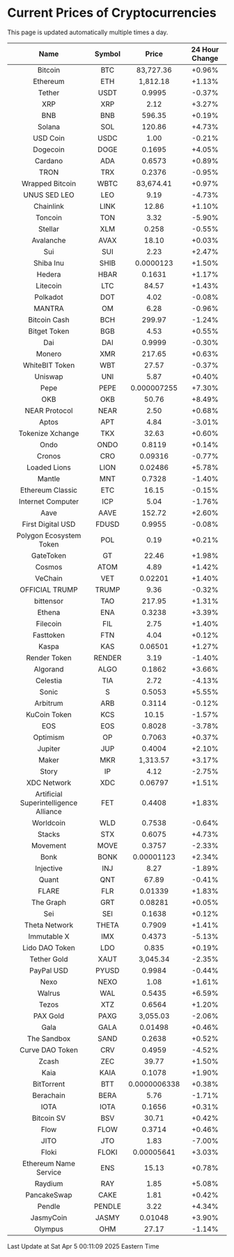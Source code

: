 # Current Prices of Cryptocurrencies
This page is updated automatically multiple times a day.

| Name | Symbol | Price | 24 Hour Change |
| :---: |:---:| :---: | :---: |
| Bitcoin | BTC | 83,727.36 | +0.96% |
| Ethereum | ETH | 1,812.18 | +1.13% |
| Tether | USDT | 0.9995 | -0.37% |
| XRP | XRP | 2.12 | +3.27% |
| BNB | BNB | 596.35 | +0.19% |
| Solana | SOL | 120.86 | +4.73% |
| USD Coin | USDC | 1.00 | -0.21% |
| Dogecoin | DOGE | 0.1695 | +4.05% |
| Cardano | ADA | 0.6573 | +0.89% |
| TRON | TRX | 0.2376 | -0.95% |
| Wrapped Bitcoin | WBTC | 83,674.41 | +0.97% |
| UNUS SED LEO | LEO | 9.19 | -4.73% |
| Chainlink | LINK | 12.86 | +1.10% |
| Toncoin | TON | 3.32 | -5.90% |
| Stellar | XLM | 0.258 | -0.55% |
| Avalanche | AVAX | 18.10 | +0.03% |
| Sui | SUI | 2.23 | +2.47% |
| Shiba Inu | SHIB | 0.0000123 | +1.50% |
| Hedera | HBAR | 0.1631 | +1.17% |
| Litecoin | LTC | 84.57 | +1.43% |
| Polkadot | DOT | 4.02 | -0.08% |
| MANTRA | OM | 6.28 | -0.96% |
| Bitcoin Cash | BCH | 299.97 | -1.24% |
| Bitget Token | BGB | 4.53 | +0.55% |
| Dai | DAI | 0.9999 | -0.30% |
| Monero | XMR | 217.65 | +0.63% |
| WhiteBIT Token | WBT | 27.57 | -0.37% |
| Uniswap | UNI | 5.87 | +0.40% |
| Pepe | PEPE | 0.000007255 | +7.30% |
| OKB | OKB | 50.76 | +8.49% |
| NEAR Protocol | NEAR | 2.50 | +0.68% |
| Aptos | APT | 4.84 | -3.01% |
| Tokenize Xchange | TKX | 32.63 | +0.60% |
| Ondo | ONDO | 0.8119 | +0.14% |
| Cronos | CRO | 0.09316 | -0.77% |
| Loaded Lions | LION | 0.02486 | +5.78% |
| Mantle | MNT | 0.7328 | -1.40% |
| Ethereum Classic | ETC | 16.15 | -0.15% |
| Internet Computer | ICP | 5.04 | -1.76% |
| Aave | AAVE | 152.72 | +2.60% |
| First Digital USD | FDUSD | 0.9955 | -0.08% |
| Polygon Ecosystem Token | POL | 0.19 | +0.21% |
| GateToken | GT | 22.46 | +1.98% |
| Cosmos | ATOM | 4.89 | +1.42% |
| VeChain | VET | 0.02201 | +1.40% |
| OFFICIAL TRUMP | TRUMP | 9.36 | -0.32% |
| bittensor | TAO | 217.95 | +1.31% |
| Ethena | ENA | 0.3238 | +3.39% |
| Filecoin | FIL | 2.75 | +1.40% |
| Fasttoken | FTN | 4.04 | +0.12% |
| Kaspa | KAS | 0.06501 | +1.27% |
| Render Token | RENDER | 3.19 | -1.40% |
| Algorand | ALGO | 0.1862 | +3.66% |
| Celestia | TIA | 2.72 | -4.13% |
| Sonic | S | 0.5053 | +5.55% |
| Arbitrum | ARB | 0.3114 | -0.12% |
| KuCoin Token | KCS | 10.15 | -1.57% |
| EOS | EOS | 0.8028 | -3.78% |
| Optimism | OP | 0.7063 | +0.37% |
| Jupiter | JUP | 0.4004 | +2.10% |
| Maker | MKR | 1,313.57 | +3.17% |
| Story | IP | 4.12 | -2.75% |
| XDC Network | XDC | 0.06797 | +1.51% |
| Artificial Superintelligence Alliance | FET | 0.4408 | +1.83% |
| Worldcoin | WLD | 0.7538 | -0.64% |
| Stacks | STX | 0.6075 | +4.73% |
| Movement | MOVE | 0.3757 | -2.33% |
| Bonk | BONK | 0.00001123 | +2.34% |
| Injective | INJ | 8.27 | -1.89% |
| Quant | QNT | 67.89 | -0.41% |
| FLARE | FLR | 0.01339 | +1.83% |
| The Graph | GRT | 0.08281 | +0.05% |
| Sei | SEI | 0.1638 | +0.12% |
| Theta Network | THETA | 0.7909 | +1.41% |
| Immutable X | IMX | 0.4373 | -5.13% |
| Lido DAO Token | LDO | 0.835 | +0.19% |
| Tether Gold | XAUT | 3,045.34 | -2.35% |
| PayPal USD | PYUSD | 0.9984 | -0.44% |
| Nexo | NEXO | 1.08 | +1.61% |
| Walrus | WAL | 0.5435 | +6.59% |
| Tezos | XTZ | 0.6564 | +1.20% |
| PAX Gold | PAXG | 3,055.03 | -2.06% |
| Gala | GALA | 0.01498 | +0.46% |
| The Sandbox | SAND | 0.2638 | +0.52% |
| Curve DAO Token | CRV | 0.4959 | -4.52% |
| Zcash | ZEC | 39.77 | +1.50% |
| Kaia | KAIA | 0.1078 | +1.90% |
| BitTorrent | BTT | 0.0000006338 | +0.38% |
| Berachain | BERA | 5.76 | -1.71% |
| IOTA | IOTA | 0.1656 | +0.31% |
| Bitcoin SV | BSV | 30.71 | +0.42% |
| Flow | FLOW | 0.3714 | +0.46% |
| JITO | JTO | 1.83 | -7.00% |
| Floki | FLOKI | 0.00005641 | +3.03% |
| Ethereum Name Service | ENS | 15.13 | +0.78% |
| Raydium | RAY | 1.85 | +5.08% |
| PancakeSwap | CAKE | 1.81 | +0.42% |
| Pendle | PENDLE | 3.22 | +4.34% |
| JasmyCoin | JASMY | 0.01048 | +3.90% |
| Olympus | OHM | 27.17 | -1.14% |

Last Update at Sat Apr  5 00:11:09 2025 Eastern Time